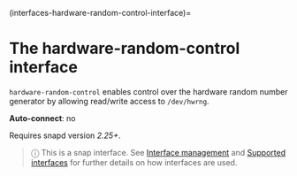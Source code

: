 (interfaces-hardware-random-control-interface)=
# The hardware-random-control interface

`hardware-random-control` enables control over the hardware random number generator by allowing read/write access to `/dev/hwrng`.

**Auto-connect**: no

Requires snapd version _2.25+_.

> ⓘ  This is a snap interface. See [Interface management](/) and [Supported interfaces](/interfaces/index) for further details on how interfaces are used.

